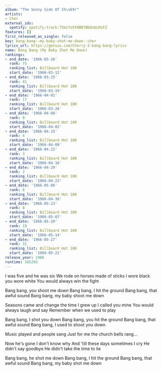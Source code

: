 ```yaml
---
album: "The Sonny Side Of Ch\xE9r"
artists:
- Cher
external_ids:
  spotify: spotify:track:75miYzXfHBB7Bb8zbLMzFZ
features: []
first_released_as_single: false
key: bang-bang--my-baby-shot-me-down--cher
lyrics_url: https://genius.com/Cherry-2-bang-bang-lyrics
name: Bang Bang (My Baby Shot Me Down)
rankings:
- end_date: '1966-03-18'
  rank: 75
  ranking_list: Billboard Hot 100
  start_date: '1966-03-12'
- end_date: '1966-03-25'
  rank: 41
  ranking_list: Billboard Hot 100
  start_date: '1966-03-19'
- end_date: '1966-04-01'
  rank: 17
  ranking_list: Billboard Hot 100
  start_date: '1966-03-26'
- end_date: '1966-04-08'
  rank: 9
  ranking_list: Billboard Hot 100
  start_date: '1966-04-02'
- end_date: '1966-04-15'
  rank: 4
  ranking_list: Billboard Hot 100
  start_date: '1966-04-09'
- end_date: '1966-04-22'
  rank: 3
  ranking_list: Billboard Hot 100
  start_date: '1966-04-16'
- end_date: '1966-04-29'
  rank: 2
  ranking_list: Billboard Hot 100
  start_date: '1966-04-23'
- end_date: '1966-05-06'
  rank: 8
  ranking_list: Billboard Hot 100
  start_date: '1966-04-30'
- end_date: '1966-05-13'
  rank: 8
  ranking_list: Billboard Hot 100
  start_date: '1966-05-07'
- end_date: '1966-05-20'
  rank: 19
  ranking_list: Billboard Hot 100
  start_date: '1966-05-14'
- end_date: '1966-05-27'
  rank: 31
  ranking_list: Billboard Hot 100
  start_date: '1966-05-21'
release_year: 1966
runtime: 165293
---
```

I was five and he was six
We rode on horses made of sticks
I wore black you wore white
You would always win the fight

Bang bang, you shoot me down
Bang bang, I hit the ground
Bang bang, that awful sound
Bang bang, my baby shoot me down

Seasons came and change the time
I grew up I called you mine
You would always laugh and say
Remember when we used to play

Bang bang, I shot you down
Bang bang, you hit the ground
Bang bang, that awful sound
Bang bang, I used to shoot you down

Music played and people sang
Just for me the church bells rang…

Now he's gone I don't know why
And 'till these days sometimes I cry
He didn't say goodbye
He didn't take the time to lie

Bang bang, he shot me down
Bang bang, I hit the ground
Bang bang, that awful sound
Bang bang, my baby shot me down
